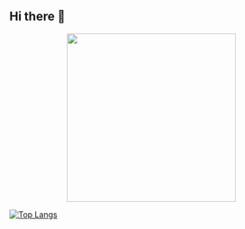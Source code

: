 ## Hi there 👋
<div id="header" align="center">
  <img src="https://i.gifer.com/Hyxx.gif" width="300"/>
</div>

[![Top Langs](https://github-readme-stats.vercel.app/api/top-langs/?username=999iQ&show_icons=true&theme=neon)](https://github.com/anuraghazra/github-readme-stats)
<!--
**999iQ/999iQ** is a ✨ _special_ ✨ repository because its `README.md` (this file) appears on your GitHub profile.

Here are some ideas to get you started:

- 🔭 I’m currently working on ...
- 🌱 I’m currently learning ...
- 👯 I’m looking to collaborate on ...
- 🤔 I’m looking for help with ...
- 💬 Ask me about ...
- 📫 How to reach me: ...
- 😄 Pronouns: ...
- ⚡ Fun fact: ...
-->
